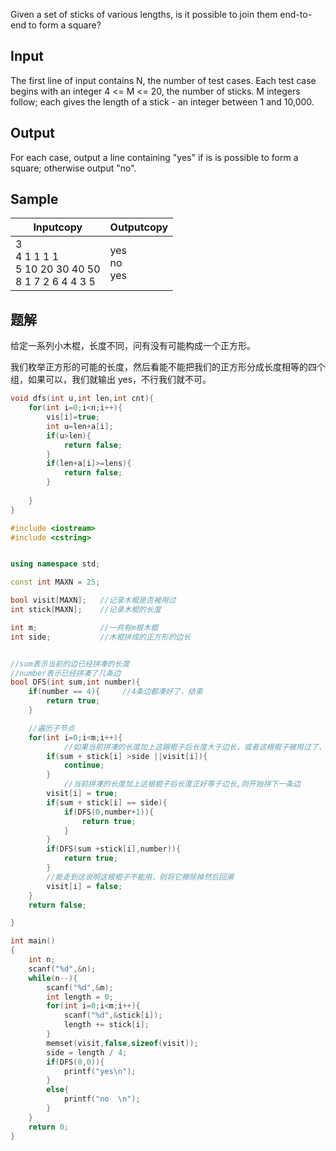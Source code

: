 Given a set of sticks of various lengths, is it possible to join them end-to-end to form a square?

## Input

The first line of input contains N, the number of test cases. Each test case begins with an integer 4 <= M <= 20, the number of sticks. M integers follow; each gives the length of a stick - an integer between 1 and 10,000.

## Output

For each case, output a line containing "yes" if is is possible to form a square; otherwise output "no".

## Sample

|Inputcopy|Outputcopy|
|---|---|
|3<br>4 1 1 1 1<br>5 10 20 30 40 50<br>8 1 7 2 6 4 4 3 5|yes<br>no<br>yes|

## 题解
给定一系列小木棍，长度不同，问有没有可能构成一个正方形。

我们枚举正方形的可能的长度，然后看能不能把我们的正方形分成长度相等的四个组，如果可以，我们就输出 yes，不行我们就不可。
```cpp
void dfs(int u,int len,int cnt){
	for(int i=0;i<n;i++){
		vis[i]=true;
		int u=len+a[i];
		if(u>len){
			return false;
		}
		if(len+a[i]>=lens){
			return false;
		}
		
	}
}
```


```cpp
#include <iostream>
#include <cstring>


using namespace std;

const int MAXN = 25;

bool visit[MAXN];   //记录木棍是否被用过
int stick[MAXN];    //记录木棍的长度

int m;              //一共有m根木棍
int side;           //木棍拼成的正方形的边长


//sum表示当前的边已经拼凑的长度
//number表示已经拼凑了几条边
bool DFS(int sum,int number){
    if(number == 4){     //4条边都凑好了，结束
        return true;
    }

    //遍历子节点
    for(int i=0;i<m;i++){
            //如果当前拼凑的长度加上这跟棍子后长度大于边长，或者这根棍子被用过了，则跳过
        if(sum + stick[i] >side ||visit[i]){
            continue;
        }
            //当前拼凑的长度加上这根棍子后长度正好等于边长,则开始拼下一条边
        visit[i] = true;
        if(sum + stick[i] == side){
            if(DFS(0,number+1)){
                return true;
            }
        }
        if(DFS(sum +stick[i],number)){
            return true;
        }
        //能走到这说明这根棍子不能用，则将它擦除掉然后回溯
        visit[i] = false;
    }
    return false;

}

int main()
{
    int n;
    scanf("%d",&n);
    while(n--){
        scanf("%d",&m);
        int length = 0;
        for(int i=0;i<m;i++){
            scanf("%d",&stick[i]);
            length += stick[i];
        }
        memset(visit,false,sizeof(visit));
        side = length / 4;
        if(DFS(0,0)){
            printf("yes\n");
        }
        else{
            printf("no  \n");
        }
    }
    return 0;
}
```